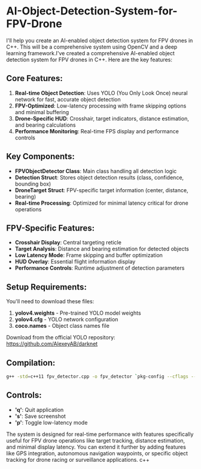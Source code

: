 # AI-Object-Detection-System-for-FPV-Drone
I'll help you create an AI-enabled object detection system for FPV drones in C++. This will be a comprehensive system using OpenCV and a deep learning framework.I've created a comprehensive AI-enabled object detection system for FPV drones in C++. Here are the key features:

## Core Features:

1. **Real-time Object Detection**: Uses YOLO (You Only Look Once) neural network for fast, accurate object detection
2. **FPV-Optimized**: Low-latency processing with frame skipping options and minimal buffering
3. **Drone-Specific HUD**: Crosshair, target indicators, distance estimation, and bearing calculations
4. **Performance Monitoring**: Real-time FPS display and performance controls

## Key Components:

- **FPVObjectDetector Class**: Main class handling all detection logic
- **Detection Struct**: Stores object detection results (class, confidence, bounding box)
- **DroneTarget Struct**: FPV-specific target information (center, distance, bearing)
- **Real-time Processing**: Optimized for minimal latency critical for drone operations

## FPV-Specific Features:

- **Crosshair Display**: Central targeting reticle
- **Target Analysis**: Distance and bearing estimation for detected objects
- **Low Latency Mode**: Frame skipping and buffer optimization
- **HUD Overlay**: Essential flight information display
- **Performance Controls**: Runtime adjustment of detection parameters

## Setup Requirements:

You'll need to download these files:
1. **yolov4.weights** - Pre-trained YOLO model weights
2. **yolov4.cfg** - YOLO network configuration
3. **coco.names** - Object class names file

Download from the official YOLO repository: https://github.com/AlexeyAB/darknet

## Compilation:

```bash
g++ -std=c++11 fpv_detector.cpp -o fpv_detector `pkg-config --cflags --libs opencv4`
```

## Controls:
- **'q'**: Quit application
- **'s'**: Save screenshot
- **'p'**: Toggle low-latency mode

The system is designed for real-time performance with features specifically useful for FPV drone operations like target tracking, distance estimation, and minimal display latency. You can extend it further by adding features like GPS integration, autonomous navigation waypoints, or specific object tracking for drone racing or surveillance applications.
c++
